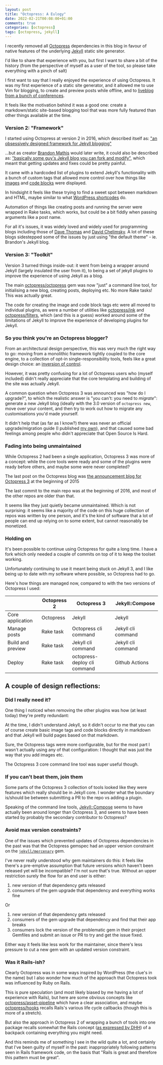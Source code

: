 ```yaml
---
layout: post
title: "Octopress: A Eulogy"
date: 2022-02-21T00:08:00+01:00
comments: true
categories: [octopress]
tags: [octopress, jekyll]
---
```


I recently removed all [Octopress](http://octopress.org/) dependencies in this
blog in favour of native features of the underlying [Jekyll](https://jekyllrb.com/)
static site generator.

I'd like to share that experience with you, but first I want to share a bit of
the history (from the perspective of myself as a user of the tool, so please
take everything with a pinch of salt)

I first want to say that I really enjoyed the experience of using Octopress.
It was my first experience of a static site generator, and it allowed me to
use Vim for blogging, to create and preview posts while offline, and to
[liveblog from a bunch of conferences](https://dgmstuart.github.io/conference-notes/).

It feels like the motivation behind it was a good one: create a
markdown/static site-based blogging tool that was more fully featured than
other things available at the time.

### Version 2: "Framework"

I started using Octopress at version 2 in 2016, which described itself as:
["an obsessively designed framework for Jekyll blogging"](https://github.com/imathis/octopress)

...but as creator
[Brandon Mathis](https://github.com/imathis) would later write, it could also
be described as:
["basically some guy's Jekyll blog you can fork and modify"](http://octopress.org/2015/01/15/octopress-3.0-is-coming/),
which meant that getting updates and fixes could be pretty painful.

It came with a hardcoded list of plugins to extend Jekyll's functionality
with a bunch of custom tags that allowed more control over how things like
[images](http://octopress.org/docs/plugins/image-tag/) and
[code blocks](http://octopress.org/docs/plugins/codeblock/)
were displayed.

In hindsight it feels like these trying to find a sweet spot between markdown and HTML,
maybe similar to what
[WordPress shortcodes](https://wordpress.com/support/shortcodes/) do.

Automation of things like creating posts and running the server were wrapped
in Rake tasks, which works, but could be a bit fiddly when passing arguments
like a post name.

For all it's issues, it was widely loved and widely used for programming blogs
including those of
[Dave Thomas](https://pragdave.me/) and
[David Chelimsky](http://blog.davidchelimsky.net/). A lot of these blogs
sidestepped some of the issues by just using "the default theme" - ie.
Brandon's Jekyll blog.

### Version 3: "Toolkit"

Version 3 turned things inside-out: it went from being a wrapper around Jekyll
(largely insulated the user from it), to being a set of jekyll plugins to
improve the experience of using Jekyll as a blog.

The main [octopress/octopress](https://github.com/octopress/octopress) gem was
now "just" a command line tool, for initialising a new blog, creating posts,
deploying etc. No more Rake tasks! This was actually great.

The code for creating the image and code block tags etc were all moved to
individual plugins, as were a number of utilities like
[octopress/ink](https://github.com/octopress/ink) and
[octopress/filters](https://github.com/octopress/filters),
which (and this is a guess) worked around some of the limitations of Jekyll to
improve the experience of developing plugins for Jekyll.

### So you think you're an Octopress blogger?

From an architectural design perspective, this was very much the right way to
go: moving from a monolithic framework tightly coupled to the core engine, to a
collection of opt-in single-responsibility tools, feels like a great design
choice: an
[inversion of control](https://en.wikipedia.org/wiki/Inversion_of_control).

However, it was pretty confusing for a lot of Octopress users who (myself
included) didn't really appreciate that the core templating and building of
the site was actually Jekyll.

A common question when Octopress 3 was announced was "how do I upgrade?", to
which the realistic answer is "you can't: you need to
_migrate_": generate a new Jekyll blog (ideally with the 3.0 version of
`octopress new`, move over your content, and then try to work out how to
migrate any customisations you'd made yourself.

It didn't help that (as far as I know?) there was never an official
upgrade/migration guide (I published
[my own](https://dgmstuart.github.io/blog/2016/01/22/migrating-from-octopress-2-to-3/)),
and that caused some bad feelings among people who didn't appreciate that Open
Source Is Hard.

### Fading into being unmaintained

While Octopress 2 had been a single application, Octopress 3 was more of a
concept: while the core tools were ready and some of the plugins were ready
before others, and maybe some were never completed?

The last post on the Octopress blog was
[the announcement blog for Octopress 3](http://octopress.org/2015/01/15/octopress-3.0-is-coming/)
at the beginning of 2015

The last commit to the main repo was at the beginning of 2016, and most of the
other repos are older than that.

It seems like they just quietly became unmaintained. Which is not surprising:
it seems like a majority of the code on this huge collection of repos was
written by one person, and it's the kind of software that a lot of people can
end up relying on to some extent, but cannot reasonably be monetized.

### Holding on

It's been possible to continue using Octopress for quite a long time. I have
a fork which only needed a couple of commits on top of it to keep the toolset
working.

Unfortunately continuing to use it meant being stuck on Jekyll 3, and I like
being up to date with my software where possible, so Octopress had to go.

Here's how things are managed now, compared to with the two versions of
Octopress I used:

|                   | Octopress 2 | Octopress 3                  | Jekyll::Compose |
| -                 | -           | -                            | - |
| Core application  | Octopress   | Jekyll                       | Jekyll |
| Manage posts      | Rake task   | Octopress cli command        | Jekyll cli command |
| Build and preview | Rake task   | Jekyll cli command           | Jekyll cli command |
| Deploy            | Rake task   | octopress-deploy cli command | Github Actions |


## A couple of design reflections:

### Did I really need it?

One thing I noticed when removing the other plugins was how (at least today)
they're pretty redundant:

At the time, I didn't understand Jekyll, so it didn't occur to me that you can
of course create basic image tags and code blocks directly in markdown and
that Jekyll will build pages based on that markdown.

Sure, the Octopress tags were more configurable, but for the most part I
wasn't actually using any of that configuration: I thought that was just the
way that you add images etc.

The Octopress 3 core command line tool was super useful though.

### If you can't beat them, join them

Some parts of the Octopress 3 collection of tools looked like they were
features which really should be in Jekyll core. I wonder what the boundary
is/should be between submitting a PR to the repo vs adding a plugin.

Speaking of the command line tools,
[Jekyll::Compose](https://github.com/jekyll/jekyll-compose)
seems to have actually been around longer than Octopress 3, and seems to have
been started by probably the secondary contributor to Octopress?

### Avoid max version constraints?

One of the issues which prevented updates of Octopress dependencies in the
past was that the Octopress gemspec had an upper version constraint on the
[`jekyll/mercenary`](https://github.com/jekyll/mercenary) gem.

I've never really understood why gem maintainers do this: it feels like
there's a pre-emptive assumption that future versions which haven't been
released yet will be incompatible? I'm not sure that's true. Without an upper
restriction surely the flow for an end user is either:

1. new version of that dependency gets released
2. consumers of the gem upgrade that dependency and everything works fine

Or

1. new version of that dependency gets released
2. consumers of the gem upgrade that dependency and find that their app breaks
3. consumers lock the version of the problematic gem in their project
   Gemfiles and submit an issue or PR to try and get the issue fixed.

Either way it feels like less work for the maintainer, since there's less
pressure to cut a new gem with an updated version constraint.

### Was it Rails-ish?

Clearly Octopress was in some ways inspired by WordPress (the clue's in the
name) but I also wonder how much of the approach that Octopress took was
influenced by Ruby on Rails.

This is pure speculation (and most likely biased by me having a lot of
experience with Rails), but here are some obvious concepts like
[octopress/asset-pipeline](https://github.com/octopress/asset-pipeline)
which have a clear association, and maybe
[octopress/hooks](https://github.com/octopress/hooks)
recalls Rails's various life cycle callbacks (though this is more of a
stretch).

But also the approach in Octopress 2 of wrapping a bunch of tools into one
package recalls somewhat the Rails concept
([as expressed by DHH](https://www.youtube.com/watch?v=KJVTM7mE1Cc)) of a
backpack containing everything you might need.

And this reminds me of something I see in the wild quite a lot, and certainly
that I've been guilty of myself in the past: inappropriately following
patterns seen in Rails framework code, on the basis that "Rails is great and
therefore this pattern must be great".
